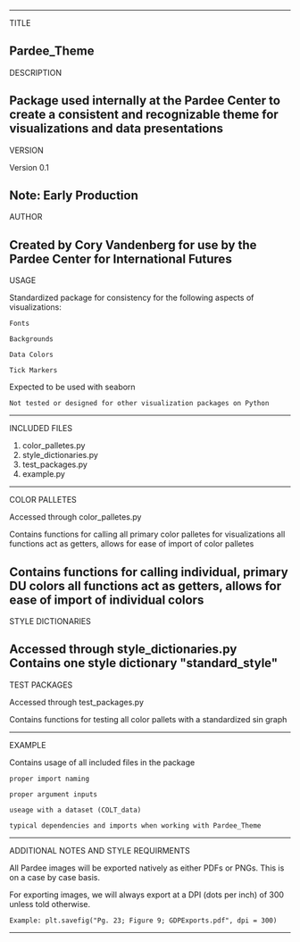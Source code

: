 ----
TITLE

Pardee_Theme
----
DESCRIPTION

Package used internally at the Pardee Center to create a consistent and recognizable theme for visualizations and data presentations
----
VERSION

Version 0.1

Note: Early Production
----
AUTHOR

Created by Cory Vandenberg for use by the Pardee Center for International Futures
----
USAGE

Standardized package for consistency for the following aspects of visualizations:
	
	Fonts
	
	Backgrounds
	
	Data Colors
	
	Tick Markers
Expected to be used with seaborn
	
	Not tested or designed for other visualization packages on Python
----
INCLUDED FILES

1. color_palletes.py
2. style_dictionaries.py
3. test_packages.py
4. example.py
----
COLOR PALLETES

Accessed through color_palletes.py

Contains functions for calling all primary color palletes for visualizations
	all functions act as getters, allows for ease of import of color palletes

Contains functions for calling individual, primary DU colors
	all functions act as getters, allows for ease of import of individual colors
----
STYLE DICTIONARIES

Accessed through style_dictionaries.py
Contains one style dictionary "standard_style"
----
TEST PACKAGES

Accessed through test_packages.py

Contains functions for testing all color pallets with a standardized sin graph

----
EXAMPLE

Contains usage of all included files in the package
	
	proper import naming
	
	proper argument inputs
	
	useage with a dataset (COLT_data)
	
	typical dependencies and imports when working with Pardee_Theme

----
ADDITIONAL NOTES AND STYLE REQUIRMENTS

All Pardee images will be exported natively as either PDFs or PNGs. This is on a case by case basis.

For exporting images, we will always export at a DPI (dots per inch) of 300 unless told otherwise.
	
	Example: plt.savefig("Pg. 23; Figure 9; GDPExports.pdf", dpi = 300)
----


